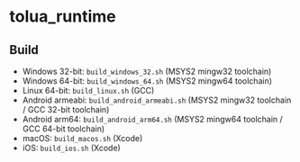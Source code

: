 # tolua_runtime

## Build

* Windows 32-bit: `build_windows_32.sh` (MSYS2 mingw32 toolchain)
* Windows 64-bit: `build_windows_64.sh` (MSYS2 mingw64 toolchain)
* Linux 64-bit: `build_linux.sh` (GCC)
* Android armeabi: `build_android_armeabi.sh` (MSYS2 mingw32 toolchain / GCC 32-bit toolchain)
* Android arm64: `build_android_arm64.sh` (MSYS2 mingw64 toolchain / GCC 64-bit toolchain)
* macOS: `build_macos.sh` (Xcode)
* iOS: `build_ios.sh` (Xcode)
